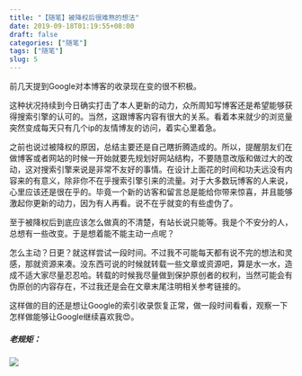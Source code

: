 ```yaml
---
title: "【随笔】被降权后很难熬的想法"
date: 2019-09-18T01:19:55+08:00
draft: false
categories: ["随笔"]
tags: ["随笔"]
slug: 5
---
```


前几天提到Google对本博客的收录现在变的很不积极。

这种状况持续到今日确实打击了本人更新的动力，众所周知写博客还是希望能够获得搜索引擎的认可的。当然，这跟博客内容有很大的关系。看着本来就少的浏览量突然变成每天只有几个ip的友情博友的访问，着实心里着急。

之前也说过被降权的原因，总结主要还是自己瞎折腾造成的。所以，提醒朋友们在做博客或者网站的时候一开始就要先规划好网站结构，不要随意改版和做过大的改动，这对搜索引擎来说是非常不友好的事情。在设计上面花的时间和功夫远没有内容来的有意义，除非你不在乎搜索引擎引来的流量。对于大多数玩博客的人来说，心里应该还是很在乎的。毕竟一个新的访客和留言总是能给你带来惊喜，并且能够激起你更新的动力，因为有人再看。说不在乎就变的有些虚伪了。

至于被降权后到底应该怎么做真的不清楚，有站长说只能等。我是个不安分的人，总想有一些改变。于是想着能不能主动一点呢？

怎么主动？日更？就这样尝试一段时间。不过我不可能每天都有说不完的想法和灵感，那就资源来凑。没东西可说的时候就转载一些文章或资源吧，算是水一水，造成不适大家尽量忍忍哈。转载的时候我尽量做到保护原创者的权利，当然可能会有伪原创的内容存在，不过我还是会在文章末尾注明相关参考链接的。

这样做的目的还是想让Google的索引收录恢复正常，做一段时间看看，观察一下怎样做能够让Google继续喜欢我😍。

##### 老规矩：

![](https://img.dtz9.net/imgs/2019/09/c64af9d87bbe7ab4.jpg)